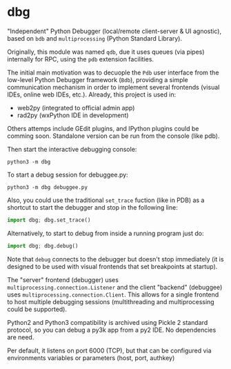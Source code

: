 dbg
===

"Independent" Python Debugger (local/remote client-server & UI agnostic), based on `bdb` and `multiprocessing` (Python Standard Library).

Originally, this module was named `qdb`, due it uses queues (via pipes) internally for RPC, using the `pdb` extension facilities.

The initial main motivation was to decuople the `Pdb` user interface from the low-level Python Debugger framework (`Bdb`), providing a simple communication mechanism in order to implement several frontends (visual IDEs, online web IDEs, etc.).
Already, this project is used in:

 * web2py (integrated to official admin app)
 * rad2py (wxPython IDE in development)

Others attemps include GEdit plugins, and IPython plugins could be comming soon.
Standalone version can be run from the console (like pdb).

Then start the interactive debugging console:

    python3 -m dbg

To start a debug session for debuggee.py:

    python3 -m dbg debuggee.py

Also, you could use the traditional `set_trace` fuction (like in PDB) as a shortcut to start the debugger and stop in the following line:

```python
import dbg; dbg.set_trace()
```

Alternatively, to start to debug from inside a running program just do:

```python
import dbg; dbg.debug()
```

Note that `debug` connects to the debugger but doesn't stop immediately (it is designed to be used with visual frontends that set breakpoints at startup). 

The "server" frontend (debugger) uses `multiprocessing.connection.Listener` and the client "backend" (debuggee) uses `multiprocessing.connection.Client`.
This allows for a single frontend to host multiple debugging sessions (multithreading and multiprocessing could be supported).

Python2 and Python3 compatibility is archived using Pickle 2 standard protocol, so you can debug a py3k app from a py2 IDE.
No dependencies are need.

Per default, it listens on port 6000 (TCP), but that can be configured via environments variables or parameters (host, port, authkey)

